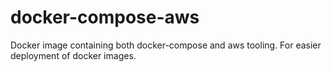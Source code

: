 # docker-compose-aws
Docker image containing both docker-compose and aws tooling. For easier deployment of docker images.